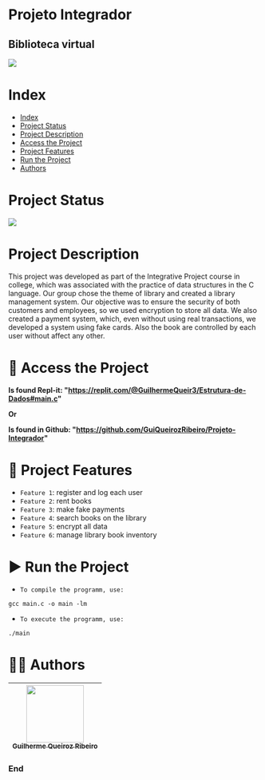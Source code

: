 Projeto Integrador
==========
## Biblioteca virtual

![](https://www.iugu.com/hubfs/livros3.jpg)

# Index

* [Index](#index)
* [Project Status](#project-status)
* [Project Description](#project-description)
* [Access the Project](#-access-the-project)
* [Project Features](#-project-features)
* [Run the Project](#-run-the-project)
* [Authors](#-authors)

# Project Status

![](https://img.shields.io/badge/state-success-brightgreen/github/deployments/:user/:repo/:environment)

# Project Description

This project was developed as part of the Integrative Project course in college, which was associated with the practice of data structures in the C language. Our group chose the theme of library and created a library management system. Our objective was to ensure the security of both customers and employees, so we used encryption to store all data. We also created a payment system, which, even without using real transactions, we developed a system using fake cards. Also the book are controlled by each user without affect any other.

# 📁 Access the Project

**Is found Repl-it: "https://replit.com/@GuilhermeQueir3/Estrutura-de-Dados#main.c"**

**Or**

**Is found in Github: "https://github.com/GuiQueirozRibeiro/Projeto-Integrador"**

# 🔨 Project Features

- `Feature 1`: register and log each user
- `Feature 2`: rent books
- `Feature 3`: make fake payments
- `Feature 4`: search books on the library
- `Feature 5`: encrypt all data
- `Feature 6`: manage library book inventory

# ▶ Run the Project

- `To compile the programm, use:`

```console
gcc main.c -o main -lm
```

- `To execute the programm, use:`

```console
./main
```

# 👨‍💻 Authors

| [<img src="https://avatars.githubusercontent.com/u/70274921?s=400&u=c1688d6fcd13223bfe1093c6d16b3b6b646545fe&v=4" width=115><br><sub>Guilherme Queiroz Ribeiro</sub>](https://github.com/Gui1111RIbeiro)
| :---: |

### End

